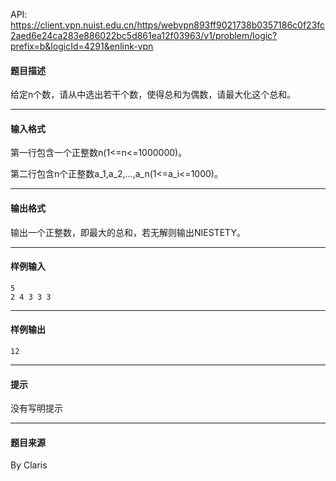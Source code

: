 API: https://client.vpn.nuist.edu.cn/https/webvpn893ff9021738b0357186c0f23fc2aed6e24ca283e886022bc5d861ea12f03963/v1/problem/logic?prefix=b&logicId=4291&enlink-vpn

#### 题目描述

给定n个数，请从中选出若干个数，使得总和为偶数，请最大化这个总和。

---

#### 输入格式

第一行包含一个正整数n(1<=n<=1000000)。

第二行包含n个正整数a\_1,a\_2,...,a\_n(1<=a\_i<=1000)。

---

#### 输出格式

输出一个正整数，即最大的总和，若无解则输出NIESTETY。

---

#### 样例输入
```
5
2 4 3 3 3
```

---

#### 样例输出
```
12
```

---

#### 提示

没有写明提示

---

#### 题目来源

By Claris
